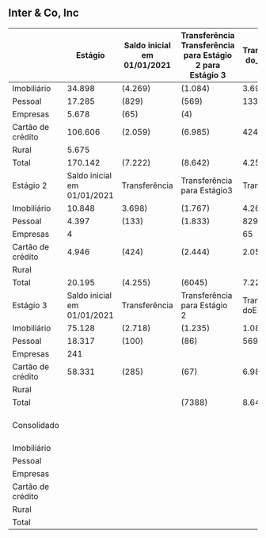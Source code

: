 ## Inter &amp; Co, Inc

|                   | Estágio                     | Saldo inicial em 01/01/2021   | Transferência Transferência para Estágio 2 para Estágio 3   | Transferência do_Estágio2   | Transferência do_Estágio 3   | Contratos finalizados   | Baixas para prejuízo   | Constituição / (Reversão)   | Saldo final em 30/06/2021   |
|-------------------|-----------------------------|-------------------------------|-------------------------------------------------------------|-----------------------------|------------------------------|-------------------------|------------------------|-----------------------------|-----------------------------|
| Imobiliário       | 34.898                      | (4.269)                       | (1.084)                                                     | 3.698                       | 2.118                        | (3.816)                 |                        | 6.908                       | 38.453                      |
| Pessoal           | 17.285                      | (829)                         | (569)                                                       | 133                         | 100                          | (5.766)                 |                        | 31.632                      | 41.986                      |
| Empresas          | 5.678                       | (65)                          | (4)                                                         |                             |                              | (187)                   |                        | 5.150                       | 10.572                      |
| Cartão de crédito | 106.606                     | (2.059)                       | (6.985)                                                     | 424                         | 285                          | (16.045)                | (60)                   | 47.086                      | 126.550                     |
| Rural             | 5.675                       |                               |                                                             |                             |                              | (264)                   |                        | 9.735                       | 15.146                      |
| Total             | 170.142                     | (7.222)                       | (8.642)                                                     | 4.255                       | 2.503                        | (26.078)                |                        |                             | 232.707                     |
| Estágio 2         | Saldo inicial em 01/01/2021 | Transferência                 | Transferência para Estágio3                                 | Transferência               | Transferência do_Estágio3    | Contratos finalizados   | Baixas para prejuízo   | Constituição / (Reversão)   | Saldo final em 30/06/2021   |
| Imobiliário       | 10.848                      | 3.698)                        | (1.767)                                                     | 4.269                       | 1.235                        | (1.442)                 |                        | 4.238                       | 13.683                      |
| Pessoal           | 4.397                       | (133)                         | (1.833)                                                     | 829                         | 86                           | (953)                   |                        | 5.923                       | 8.316                       |
| Empresas          | 4                           |                               |                                                             | 65                          |                              | (3)                     |                        | 252                         | 317                         |
| Cartão de crédito | 4.946                       | (424)                         | (2.444)                                                     | 2.059                       | 67                           | (2.015)                 |                        | 50.129                      | 52.255                      |
| Rural             |                             |                               |                                                             |                             |                              |                         |                        |                             |                             |
| Total             | 20.195                      | (4.255)                       | (6045)                                                      | 7.222                       | 1.388                        | (4.413)                 |                        | 60.542                      | 74.571                      |
| Estágio 3         | Saldo inicial em 01/01/2021 | Transferência                 | Transferência para Estágio 2                                | Transferência doEstágio ]   | Transferência do Estágio 2   | Contratos finalizados   | Baixas para prejuízo   | Constituição 7 (Reversão)   | Saldo final em 30/06/2021   |
| Imobiliário       | 75.128                      | (2.718)                       | (1.235)                                                     | 1.084                       | 1.767                        | (4.600)                 | 2.455)                 | 6.969                       | 14.540                      |
| Pessoal           | 18.317                      | (100)                         | (86)                                                        | 569                         | 1.833                        | (1.555)                 | (8.960)                | 42.088                      | 52.106                      |
| Empresas          | 241                         |                               |                                                             |                             |                              |                         | (173)                  | 71                          | 144                         |
| Cartão de crédito | 58.331                      | (285)                         | (67)                                                        | 6.985                       | 2.444                        | (34.272)                |                        | 82.905                      | 107.762                     |
| Rural             |                             |                               |                                                             |                             |                              |                         |                        |                             |                             |
| Total             |                             |                               | (7388)                                                      | 8.642                       | 6.045                        | (40.427)                | (17.699)               | 132.033                     | 774.552                     |
| Consolidado       |                             |                               |                                                             |                             | Saldo em 01/01/2021          | Contratos finalizados   | Baixas para prejuízo   | Constituição7 (Reversão)    | 30/06/2021                  |
| Imobiliário       |                             |                               |                                                             |                             | 60.874                       | (9.858)                 | (2.455)                | 18.115                      | 66.676                      |
| Pessoal           |                             |                               |                                                             |                             | 39.999                       | (8.274)                 | (8.960)                | 79.643                      | 102.408                     |
| Empresas          |                             |                               |                                                             |                             | 5.923                        | (190)                   | (173)                  | 5.473                       | 11.033                      |
| Cartão de crédito |                             |                               |                                                             |                             | 169.883                      | (52.332)                | (6.171)                | 180.120                     | 291.500                     |
| Rural             |                             |                               |                                                             |                             | 5.675                        | (264)                   |                        | 9.735                       | 15.146                      |
| Total             |                             |                               |                                                             |                             | 282.354                      | (70.918)                | (17.759)               | 293.086                     | 486.763                     |
